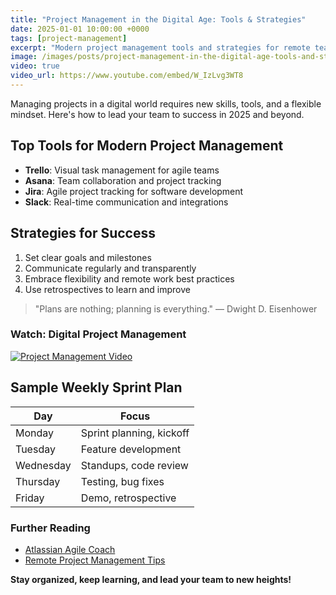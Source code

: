 ```yaml
---
title: "Project Management in the Digital Age: Tools & Strategies"
date: 2025-01-01 10:00:00 +0000
tags: [project-management]
excerpt: "Modern project management tools and strategies for remote teams."
image: /images/posts/project-management-in-the-digital-age-tools-and-strategies-img.jpg
video: true
video_url: https://www.youtube.com/embed/W_IzLvg3WT8
---
```


Managing projects in a digital world requires new skills, tools, and a flexible mindset. Here's how to lead your team to success in 2025 and beyond.

## Top Tools for Modern Project Management
- **Trello**: Visual task management for agile teams
- **Asana**: Team collaboration and project tracking
- **Jira**: Agile project tracking for software development
- **Slack**: Real-time communication and integrations

## Strategies for Success
1. Set clear goals and milestones
2. Communicate regularly and transparently
3. Embrace flexibility and remote work best practices
4. Use retrospectives to learn and improve

> "Plans are nothing; planning is everything." — Dwight D. Eisenhower

### Watch: Digital Project Management
[![Project Management Video](https://img.youtube.com/vi/W_IzLvg3WT8/0.jpg)](https://www.youtube.com/embed/W_IzLvg3WT8)

## Sample Weekly Sprint Plan
| Day       | Focus                        |
|-----------|------------------------------|
| Monday    | Sprint planning, kickoff     |
| Tuesday   | Feature development          |
| Wednesday | Standups, code review        |
| Thursday  | Testing, bug fixes           |
| Friday    | Demo, retrospective          |

### Further Reading
- [Atlassian Agile Coach](https://www.atlassian.com/agile)
- [Remote Project Management Tips](https://zapier.com/blog/remote-project-management/)

**Stay organized, keep learning, and lead your team to new heights!** 